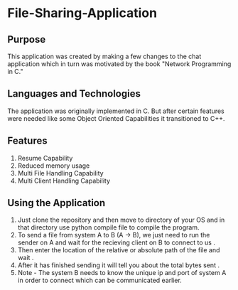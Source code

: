 # File-Sharing-Application

## Purpose

This application was created by making a few changes to the chat application which in turn was motivated by the book "Network Programming in C."

## Languages and Technologies

The application was originally implemented in C. But after certain features were needed like some Object Oriented Capabilities it transitioned to C++. 

## Features
1. Resume Capability
2. Reduced memory usage 
3. Multi File Handling Capability
4. Multi Client Handling Capability 
  
## Using the Application 

1. Just clone the repository and then move to directory of your OS and in that directory use python compile file to compile the program.
2. To send a file from system A to B (A -> B), we just need to run the sender on A and wait for the recieving client on B to connect to us . 
3. Then enter the location of the relative or absolute path of the file and wait .
4. After it has finished sending it will tell you about the total bytes sent . 
5.  Note - The system B needs to know the unique ip and port of system A in order to connect which can be communicated earlier. 
